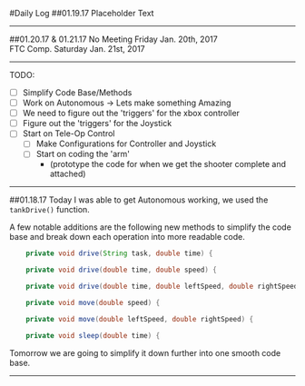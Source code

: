 #Daily Log
##01.19.17
Placeholder Text

*****

##01.20.17 & 01.21.17
No Meeting Friday Jan. 20th, 2017  
FTC Comp. Saturday Jan. 21st, 2017

*****

TODO:

* [ ] Simplify Code Base/Methods
* [ ] Work on Autonomous -> Lets make something Amazing
* [ ] We need to figure out the 'triggers' for the xbox controller
* [ ] Figure out the 'triggers' for the Joystick
* [ ] Start on Tele-Op Control
  * [ ] Make Configurations for Controller and Joystick
  * [ ] Start on coding the 'arm'
    * (prototype the code for when we get the shooter complete and attached)
    
*****

##01.18.17
Today I was able to get Autonomous working, we used the `tankDrive()` function.

A few notable additions are the following new methods to simplify the code base and break down each operation into more readable code.

```java
    private void drive(String task, double time) {

    private void drive(double time, double speed) {

    private void drive(double time, double leftSpeed, double rightSpeed) {

    private void move(double speed) {

    private void move(double leftSpeed, double rightSpeed) {

    private void sleep(double time) {
```

Tomorrow we are going to simplify it down further into one smooth code base.

*****
